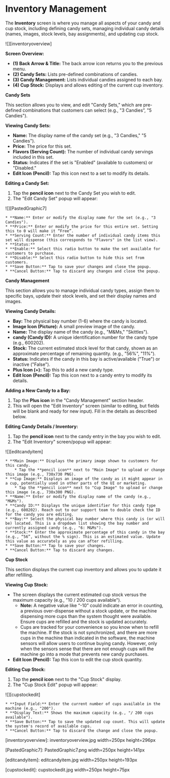 # Inventory Management

The **Inventory** screen is where you manage all aspects of your candy and cup stock, including defining candy sets, managing individual candy details (names, images, stock levels, bay assignments), and updating cup stock.

![][inventoryoverview]

**Screen Overview:**

* **(1) Back Arrow & Title:** The back arrow icon returns you to the previous menu. 
* **(2) Candy Sets:** Lists pre-defined combinations of candies.
* **(3) Candy Management:** Lists individual candies assigned to each bay.
* **(4) Cup Stock:** Displays and allows editing of the current cup inventory.

**Candy Sets**

This section allows you to view, and edit "Candy Sets," which are pre-defined combinations that customers can select (e.g., "3 Candies”, "5 Candies").

**Viewing Candy Sets:**

* **Name:** The display name of the candy set (e.g., "3 Candies," "5 Candies").
* **Price:** The price for this set.
* **Flavors (Serving Count):** The number of individual candy servings included in this set.
* **Status:** Indicates if the set is "Enabled" (available to customers) or "Disabled."
* **Edit Icon (Pencil):** Tap this icon next to a set to modify its details.

**Editing a Candy Set:**

1. Tap the **pencil icon** next to the Candy Set you wish to edit.
2. The "Edit Candy Set" popup will appear:

![][PastedGraphic7]

    * **Name:** Enter or modify the display name for the set (e.g., "3 Candies").
    * **Price:** Enter or modify the price for this entire set. Setting this to 0 will make it “Free”.
    * **Serving Count:** Enter the number of individual candy items this set will dispense (this corresponds to "Flavors" in the list view).
    * **Status:**
    * **Enable:** Select this radio button to make the set available for customers to purchase.
    * **Disable:** Select this radio button to hide this set from customers.
    * **Save Button:** Tap to save your changes and close the popup.
    * **Cancel Button:** Tap to discard any changes and close the popup.

**Candy Management**

This section allows you to manage individual candy types, assign them to specific bays, update their stock levels, and set their display names and images.

**Viewing Candy Details:**

* **Bay:** The physical bay number (1-6) where the candy is located.
* **Image Icon (Picture):** A small preview image of the candy.
* **Name:** The display name of the candy (e.g., "M&Ms," "Skittles").
* **candy (Candy ID):** A unique identification number for the candy type (e.g., 600202).
* **Stock:** The current estimated stock level for that candy, shown as an approximate percentage of remaining quantity. (e.g., "56%", "11%").
* **Status:** Indicates if the candy in this bay is active/available ("True") or inactive ("False").
* **Plus Icon (+):** Tap this to add a new candy type.
* **Edit Icon (Pencil):** Tap this icon next to a candy entry to modify its details.

**Adding a New Candy to a Bay:**

1. Tap the **Plus icon** in the "Candy Management" section header.
2. This will open the "Edit Inventory" screen (similar to editing, but fields will be blank and ready for new input). Fill in the details as described below.

**Editing Candy Details / Inventory:**

1. Tap the **pencil icon** next to the candy entry in the bay you wish to edit.
2. The "Edit Inventory" screen/popup will appear:

![][editcandyitem]

    * **Main Image:** Displays the primary image shown to customers for this candy.
        * Tap the **pencil icon** next to "Main Image" to upload or change this image (e.g., 730x730 PNG).
    * **Cup Image:** Displays an image of the candy as it might appear in a cup, potentially used in other parts of the UI or marketing.
        * Tap the **pencil icon** next to "Cup Image" to upload or change this image (e.g., 730x300 PNG).
    * **Name:** Enter or modify the display name of the candy (e.g., "M&Ms").
    * **Candy ID:** Displays the unique identifier for this candy type (e.g., 600202). Reach out to our support team to double check the ID for the candy you are editing.
    * **Bay:** Select the physical bay number where this candy is (or will be) located. This is a dropdown list showing the bay number and currently assigned candy (e.g., "6: M&Ms").
    * **Stock:** Enter the approximate percentage of this candy in the bay (e.g., “56”, without the % sign). This is an estimated value. Update this value as accurately as you can after refilling.
    * **Save Button:** Tap to save your changes.
    * **Cancel Button:** Tap to discard any changes.

**Cup Stock**

This section displays the current cup inventory and allows you to update it after refilling.

**Viewing Cup Stock:**

* The screen displays the current estimated cup stock versus the maximum capacity (e.g., "10 / 200 cups available").
    * **Note:** A negative value like “-10” could indicate an error in counting, a previous over-dispense without a stock update, or the machine dispensing more cups than the system thought were available. Ensure cups are refilled and the stock is updated accurately.
    * Cups are tracked for your convenience so you know when to refill the machine. If the stock is not synchronized, and there are more cups in the machine than indicated in the software, the machine sensors will allow users to continue buying candy. However, only when the sensors sense that there are not enough cups will the machine go into a mode that prevents new candy purchases.
* **Edit Icon (Pencil):** Tap this icon to edit the cup stock quantity.

**Editing Cup Stock:**

1. Tap the **pencil icon** next to the "Cup Stock" display.
2. The "Cup Stock Edit" popup will appear:

![][cupstockedit]

    * **Input Field:** Enter the current number of cups available in the machine (e.g., "200").
    * **Display Text:** Shows the maximum capacity (e.g., "/ 200 cups available").
    * **Save Button:** Tap to save the updated cup count. This will update the system's record of available cups.
    * **Cancel Button:** Tap to discard the change and close the popup.


[inventoryoverview]: inventoryoverview.jpg width=250px height=296px

[PastedGraphic7]: PastedGraphic7.png width=250px height=141px

[editcandyitem]: editcandyitem.jpg width=250px height=193px

[cupstockedit]: cupstockedit.jpg width=250px height=75px